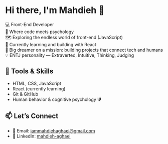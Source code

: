 # Hi there, I'm Mahdieh 👋

💻 Front-End Developer  
🧠 Where code meets psychology  
🗺 Exploring the endless world of front-end (JavaScript)  
🌱 Currently learning and building with React  
🎯 Big dreamer on a mission: building projects that connect tech and humans  
💡 ENTJ personality — Extraverted, Intuitive, Thinking, Judging

## 🔧 Tools & Skills
- HTML, CSS, JavaScript
- React (currently learning)
- Git & GitHub
- Human behavior & cognitive psychology 𝚿    

## 📫 Let’s Connect
- 📧 Email: [iammahdiehaghaei@gmail.com](mailto:iammahdiehaghaei@gmail.com)  
- 💼 LinkedIn: [mahdieh-aghaei](https://www.linkedin.com/in/mahdieh-aghaei-a49b56375)
